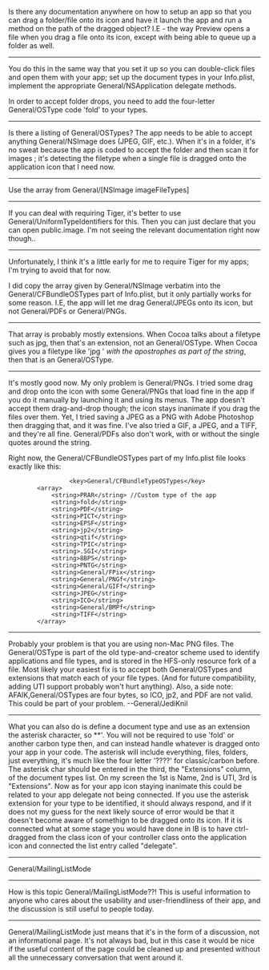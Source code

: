 

Is there any documentation anywhere on how to setup an app so that you can drag a folder/file onto its icon and have it launch the app and run a method on the path of the dragged object? I.E - the way Preview opens a file when you drag a file onto its icon, except with being able to queue up a folder as well.

----

You do this in the same way that you set it up so you can double-click files and open them with your app; set up the document types in your Info.plist, implement the appropriate General/NSApplication delegate methods.

In order to accept folder drops, you need to add the four-letter General/OSType code 'fold' to your types.

----

Is there a listing of General/OSTypes? The app needs to be able to accept anything General/NSImage does (JPEG, GIF, etc.). When it's in a folder, it's no sweat because the app is coded to accept the folder and then scan it for images ; it's detecting the filetype when a single file is dragged onto the application icon that I need now.

----

Use the array from     General/[NSImage imageFileTypes]

---- 

If you can deal with requiring Tiger, it's better to use General/UniformTypeIdentifiers for this.  Then you can just declare that you can open     public.image.  I'm not seeing the relevant documentation right now though..

----

Unfortunately, I think it's a little early for me to require Tiger for my apps; I'm trying to avoid that for now.

I did copy the array given by General/NSImage verbatim into the General/CFBundleOSTypes part of Info.plist, but it only partially works for some reason. I.E, the app will let me drag General/JPEGs onto its icon, but not General/PDFs or General/PNGs.

----

That array is probably mostly extensions. When Cocoa talks about a filetype such as     jpg, then that's an extension, not an General/OSType. When Cocoa gives you a filetype like     'jpg ' *with the apostrophes as part of the string*, then that is an General/OSType.

----

It's mostly good now. My only problem is General/PNGs. I tried some drag and drop onto the icon with some General/PNGs that load fine in the app if you do it manually by launching it and using its menus. The app doesn't accept them drag-and-drop though; the icon stays inanimate if you drag the files over them. Yet, I tried saving a JPEG as a PNG with Adobe Photoshop then dragging that, and it was fine. I've also tried a GIF, a JPEG, and a TIFF, and they're all fine. General/PDFs also don't work, with or without the single quotes around the string.

Right now, the General/CFBundleOSTypes part of my Info.plist file looks exactly like this:
    
                     <key>General/CFBundleTypeOSTypes</key>
			<array>
				<string>PRAR</string> //Custom type of the app
				<string>fold</string>
				<string>PDF</string>
				<string>PICT</string> 
				<string>EPSF</string>
				<string>jp2</string>
				<string>qtif</string>
				<string>TPIC</string>
				<string>.SGI</string>
				<string>8BPS</string>
				<string>PNTG</string>
				<string>General/FPix</string> 
				<string>General/PNGf</string> 
				<string>General/GIFf</string>  
				<string>JPEG</string> 
				<string>ICO</string>  
				<string>General/BMPf</string> 
				<string>TIFF</string> 
			</array>

----
Probably your problem is that you are using non-Mac PNG files. The General/OSType is part of the old type-and-creator scheme used to identify applications and file types, and is stored in the HFS-only resource fork of a file. Most likely your easiest fix is to accept both General/OSType<nowiki/>s and extensions that match each of your file types. (And for future compatibility, adding UTI support probably won't hurt anything). Also, a side note: AFAIK,General/OSTypes are four bytes, so ICO, jp2, and PDF are not valid. This could be part of your problem. --General/JediKnil

---- 

What you can also do is define a document type and use as an extension the asterisk character, so **'. You will not be required to use 'fold' or another carbon type then, and can instead handle whatever is dragged onto your app in your code. The asterisk will include everything, files, folders, just everything, it's much like the four letter '????' for classic/carbon before. The asterisk char should be entered in the third, the "Extensions" column, of the document types list. On my screen the 1st is Name, 2nd is UTI, 3rd is "Extensions".
Now as for your app icon staying inanimate this could be related to your app delegate not being connected. If you use the asterisk extension for your type to be identified, it should always respond, and if it does not my guess for the next likely source of error would be that it doesn't become aware of somethign to be dragged onto its icon. If it is connected what at some stage you would have done in IB is to have ctrl-dragged from the class icon of your controller class onto the application icon and connected the list entry called "delegate".

---- 

General/MailingListMode

----

How is this topic General/MailingListMode??! This is useful information to anyone who cares about the usability and user-friendliness of their app, and the discussion is still useful to people today.

----

General/MailingListMode just means that it's in the form of a discussion, not an informational page. It's not always bad, but in this case it would be nice if the useful content of the page could be cleaned up and presented without all the unnecessary conversation that went around it.